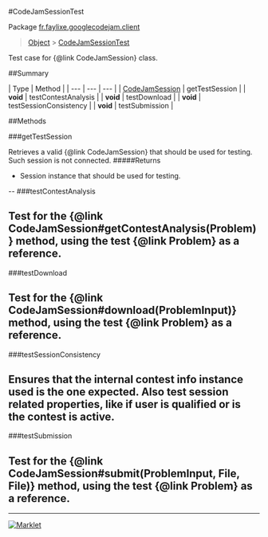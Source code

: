 #CodeJamSessionTest

Package [fr.faylixe.googlecodejam.client](README.md)<br>
> [Object](../../../java/lang/Object.md) > [CodeJamSessionTest](CodeJamSessionTest.md)

Test case for {@link CodeJamSession} class.

##Summary


| Type | Method |
| --- | --- | --- |
| [CodeJamSession](CodeJamSession.md) | getTestSession |
| **void** | testContestAnalysis |
| **void** | testDownload |
| **void** | testSessionConsistency |
| **void** | testSubmission |

##Methods

###getTestSession


Retrieves a valid {@link CodeJamSession}
 that should be used for testing.
 Such session is not connected.
#####Returns


* Session instance that should be used for testing.

--
###testContestAnalysis


Test for the {@link CodeJamSession#getContestAnalysis(Problem)}
 method, using the test {@link Problem} as a reference.
--
###testDownload


Test for the {@link CodeJamSession#download(ProblemInput)}
 method, using the test {@link Problem} as a reference.
--
###testSessionConsistency


Ensures that the internal contest info instance used
 is the one expected. Also test session related properties,
 like if user is qualified or is the contest is active.
--
###testSubmission


Test for the {@link CodeJamSession#submit(ProblemInput, File, File)}
 method, using the test {@link Problem} as a reference.
--
---
[![Marklet](https://img.shields.io/badge/Generated%20by-Marklet-green.svg)](https://github.com/Faylixe/marklet)